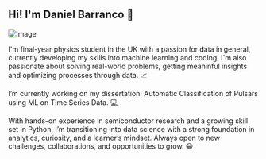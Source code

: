 ## Hi! I'm Daniel Barranco 🚀

![image](https://github.com/user-attachments/assets/bf2d9d37-fd6a-4d9d-aaf7-8ec9c3952c9f)


I'm final-year physics student in the UK with a passion for data in general, currently developing my skills into machine learning and coding. I´m also passionate about solving real-world problems, getting meaninful insights and optimizing processes through data. 📈

I’m currently working on my dissertation: 
Automatic Classification of Pulsars using ML on Time Series Data. 💻

With hands-on experience in semiconductor research and a growing skill set in Python, I’m transitioning into data science with a strong foundation in analytics, curiosity, and a learner’s mindset. Always open to new challenges, collaborations, and opportunities to grow. 😁

